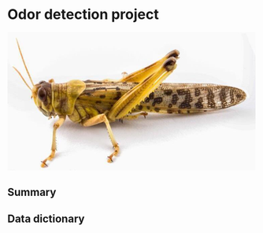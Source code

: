 # Odor detection project

![desert_locust](docs/desert_locust.jpeg)

## Summary

## Data dictionary
